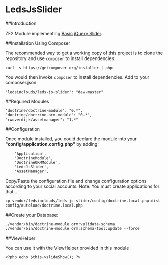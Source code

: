 LedsJsSlider
============

##Introduction

ZF2 Module implementing [Basic jQuery Slider](http://www.basic-slider.com/).

##Installation Using Composer

The recommended way to get a working copy of this project is to clone the repository
and use `composer` to install dependencies:

    curl -s https://getcomposer.org/installer | php --

You would then invoke `composer` to install dependencies. Add to your composer.json

	"ledsinclouds/leds-js-slider": "dev-master"        
        
##Required Modules

	"doctrine/doctrine-module": "0.*",  
	"doctrine/doctrine-orm-module": "0.*",	
	"rwoverdijk/assetmanager": "1.*"
		        
##Configuration

Once module installed, you could declare the module into your __"config/application.config.php"__ by adding: 
	
        'Application',	
        'DoctrineModule',
		'DoctrineORMModule',
        'LedsJsSlider',
        'AssetManager',					         	

Copy/Paste the configuration file and change configuration options according to your social accounts.
Note: You must create applications for that...

    cp vendor/ledsinclouds/leds-js-slider/config/doctrine.local.php.dist config/autoload/doctrine.local.php
	
##Create your Database:

	./vendor/bin/doctrine-module orm:validate-schema
	./vendor/bin/doctrine-module orm:schema-tool:update --force
	
##ViewHelper

You can use it with the ViewHelper provided in this module

	<?php echo $this->slideShow(); ?>

